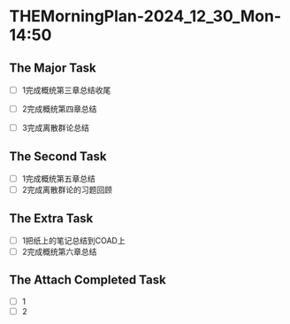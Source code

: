 # THEMorningPlan-2024_12_30_Mon-14:50
## The Major Task
- [ ] 1完成概统第三章总结收尾
- [ ] 2完成概统第四章总结
- [ ] 3完成离散群论总结


## The Second Task
- [ ] 1完成概统第五章总结
- [ ] 2完成离散群论的习题回顾

## The Extra Task
- [ ] 1把纸上的笔记总结到COAD上
- [ ] 2完成概统第六章总结

## The Attach Completed Task
- [ ] 1
- [ ] 2